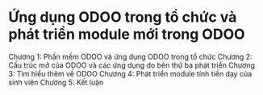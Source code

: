 # Ứng dụng ODOO trong tổ chức và phát triển module mới trong ODOO
Chương 1: Phần mềm ODOO và ứng dụng ODOO trong tổ chức
Chương 2: Cấu trúc mở của ODOO và các ứng dụng do bên thứ ba phát triển
Chương 3: Tìm hiểu thêm về ODOO
Chương 4: Phát triển module tính tiền dạy của sinh viên
Chương 5: Kết luận
